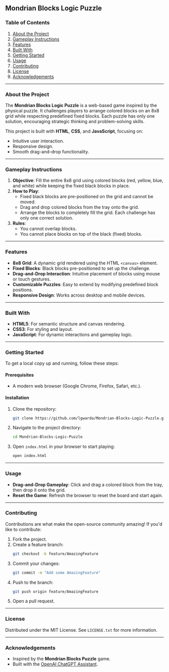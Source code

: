 ## **Mondrian Blocks Logic Puzzle**

### **Table of Contents**

1. [About the Project](#about-the-project)
2. [Gameplay Instructions](#gameplay-instructions)
3. [Features](#features)
4. [Built With](#built-with)
5. [Getting Started](#getting-started)
6. [Usage](#usage)
7. [Contributing](#contributing)
8. [License](#license)
9. [Acknowledgements](#acknowledgements)

---

### **About the Project**

The **Mondrian Blocks Logic Puzzle** is a web-based game inspired by the physical puzzle. It challenges players to arrange colored blocks on an 8x8 grid while respecting predefined fixed blocks. Each puzzle has only one solution, encouraging strategic thinking and problem-solving skills.

This project is built with **HTML**, **CSS**, and **JavaScript**, focusing on:

- Intuitive user interaction.
- Responsive design.
- Smooth drag-and-drop functionality.

---

### **Gameplay Instructions**

1. **Objective**: Fill the entire 8x8 grid using colored blocks (red, yellow, blue, and white) while keeping the fixed black blocks in place.
2. **How to Play**:
   - Fixed black blocks are pre-positioned on the grid and cannot be moved.
   - Drag and drop colored blocks from the tray onto the grid.
   - Arrange the blocks to completely fill the grid. Each challenge has only one correct solution.
3. **Rules**:
   - You cannot overlap blocks.
   - You cannot place blocks on top of the black (fixed) blocks.

---

### **Features**

- **8x8 Grid**: A dynamic grid rendered using the HTML `<canvas>` element.
- **Fixed Blocks**: Black blocks pre-positioned to set up the challenge.
- **Drag-and-Drop Interaction**: Intuitive placement of blocks using mouse or touch gestures.
- **Customizable Puzzles**: Easy to extend by modifying predefined block positions.
- **Responsive Design**: Works across desktop and mobile devices.

---

### **Built With**

- **HTML5**: For semantic structure and canvas rendering.
- **CSS3**: For styling and layout.
- **JavaScript**: For dynamic interactions and gameplay logic.

---

### **Getting Started**

To get a local copy up and running, follow these steps:

#### **Prerequisites**

- A modern web browser (Google Chrome, Firefox, Safari, etc.).

#### **Installation**

1. Clone the repository:
   ```bash
   git clone https://github.com/lgwarda/Mondrian-Blocks-Logic-Puzzle.git
   ```
2. Navigate to the project directory:
   ```bash
   cd Mondrian-Blocks-Logic-Puzzle
   ```
3. Open `index.html` in your browser to start playing:
   ```bash
   open index.html
   ```

---

### **Usage**

- **Drag-and-Drop Gameplay**: Click and drag a colored block from the tray, then drop it onto the grid.
- **Reset the Game**: Refresh the browser to reset the board and start again.

---

### **Contributing**

Contributions are what make the open-source community amazing! If you'd like to contribute:

1. Fork the project.
2. Create a feature branch:
   ```bash
   git checkout -b feature/AmazingFeature
   ```
3. Commit your changes:
   ```bash
   git commit -m "Add some AmazingFeature"
   ```
4. Push to the branch:
   ```bash
   git push origin feature/AmazingFeature
   ```
5. Open a pull request.

---

### **License**

Distributed under the MIT License. See `LICENSE.txt` for more information.

---

### **Acknowledgements**

- Inspired by the **Mondrian Blocks Puzzle** game.
- Built with the [OpenAI ChatGPT Assistant](https://openai.com/chatgpt/).
